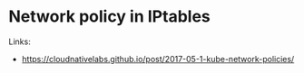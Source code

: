 # Network policy in IPtables

Links:
- https://cloudnativelabs.github.io/post/2017-05-1-kube-network-policies/
